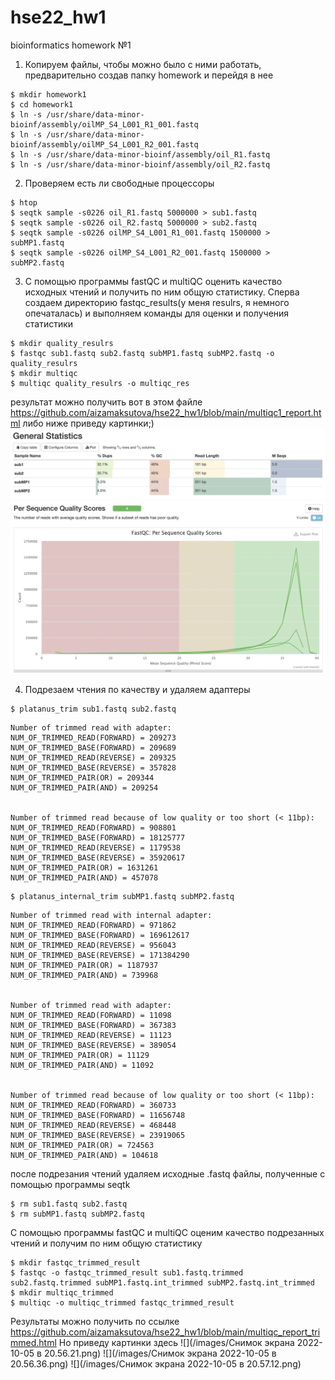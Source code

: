 # hse22_hw1
bioinformatics homework №1

1. Копируем файлы, чтобы можно было с ними работать, предварительно создав папку homework и перейдя в нее
```
$ mkdir homework1
$ cd homework1
$ ln -s /usr/share/data-minor-bioinf/assembly/oilMP_S4_L001_R1_001.fastq
$ ln -s /usr/share/data-minor-bioinf/assembly/oilMP_S4_L001_R2_001.fastq
$ ln -s /usr/share/data-minor-bioinf/assembly/oil_R1.fastq
$ ln -s /usr/share/data-minor-bioinf/assembly/oil_R2.fastq
```
2. Проверяем есть ли свободные процессоры
```
$ htop
$ seqtk sample -s0226 oil_R1.fastq 5000000 > sub1.fastq
$ seqtk sample -s0226 oil_R2.fastq 5000000 > sub2.fastq
$ seqtk sample -s0226 oilMP_S4_L001_R1_001.fastq 1500000 > subMP1.fastq
$ seqtk sample -s0226 oilMP_S4_L001_R2_001.fastq 1500000 > subMP2.fastq
```
3. С помощью программы fastQC и multiQC оценить качество исходных чтений и получить по ним общую статистику. Сперва создаем директорию fastqc_results(у меня resulrs, я немного опечаталась) и выполняем команды для оценки и получения статистики

```
$ mkdir quality_resulrs
$ fastqc sub1.fastq sub2.fastq subMP1.fastq subMP2.fastq -o quality_resulrs
$ mkdir multiqc
$ multiqc quality_resulrs -o multiqc_res
```

результат можно получить вот в этом файле https://github.com/aizamaksutova/hse22_hw1/blob/main/multiqc1_report.html
либо ниже приведу картинки;)
![multiqc_report](/images/stats.png)
![multiqc_report1](/images/stats1.png)

4. Подрезаем чтения по качеству и удаляем адаптеры
```
$ platanus_trim sub1.fastq sub2.fastq
```
```
Number of trimmed read with adapter: 
NUM_OF_TRIMMED_READ(FORWARD) = 209273
NUM_OF_TRIMMED_BASE(FORWARD) = 209689
NUM_OF_TRIMMED_READ(REVERSE) = 209325
NUM_OF_TRIMMED_BASE(REVERSE) = 357828
NUM_OF_TRIMMED_PAIR(OR) = 209344
NUM_OF_TRIMMED_PAIR(AND) = 209254


Number of trimmed read because of low quality or too short (< 11bp): 
NUM_OF_TRIMMED_READ(FORWARD) = 908801
NUM_OF_TRIMMED_BASE(FORWARD) = 18125777
NUM_OF_TRIMMED_READ(REVERSE) = 1179538
NUM_OF_TRIMMED_BASE(REVERSE) = 35920617
NUM_OF_TRIMMED_PAIR(OR) = 1631261
NUM_OF_TRIMMED_PAIR(AND) = 457078
```
```
$ platanus_internal_trim subMP1.fastq subMP2.fastq
```
```
Number of trimmed read with internal adapter: 
NUM_OF_TRIMMED_READ(FORWARD) = 971862
NUM_OF_TRIMMED_BASE(FORWARD) = 169612617
NUM_OF_TRIMMED_READ(REVERSE) = 956043
NUM_OF_TRIMMED_BASE(REVERSE) = 171384290
NUM_OF_TRIMMED_PAIR(OR) = 1187937
NUM_OF_TRIMMED_PAIR(AND) = 739968


Number of trimmed read with adapter: 
NUM_OF_TRIMMED_READ(FORWARD) = 11098
NUM_OF_TRIMMED_BASE(FORWARD) = 367383
NUM_OF_TRIMMED_READ(REVERSE) = 11123
NUM_OF_TRIMMED_BASE(REVERSE) = 389054
NUM_OF_TRIMMED_PAIR(OR) = 11129
NUM_OF_TRIMMED_PAIR(AND) = 11092


Number of trimmed read because of low quality or too short (< 11bp): 
NUM_OF_TRIMMED_READ(FORWARD) = 360733
NUM_OF_TRIMMED_BASE(FORWARD) = 11656748
NUM_OF_TRIMMED_READ(REVERSE) = 468448
NUM_OF_TRIMMED_BASE(REVERSE) = 23919065
NUM_OF_TRIMMED_PAIR(OR) = 724563
NUM_OF_TRIMMED_PAIR(AND) = 104618

```
после подрезания чтений удаляем исходные .fastq файлы, полученные с помощью программы seqtk
```
$ rm sub1.fastq sub2.fastq
$ rm subMP1.fastq subMP2.fastq
```
С помощью программы fastQC и multiQC оценим качество подрезанных чтений и получим по ним общую статистику
```
$ mkdir fastqc_trimmed_result                        
$ fastqc -o fastqc_trimmed_result sub1.fastq.trimmed sub2.fastq.trimmed subMP1.fastq.int_trimmed subMP2.fastq.int_trimmed
$ mkdir multiqc_trimmed
$ multiqc -o multiqc_trimmed fastqc_trimmed_result

```
Результаты можно получить по ссылке https://github.com/aizamaksutova/hse22_hw1/blob/main/multiqc_report_trimmed.html
Но приведу картинки здесь
![](/images/Снимок экрана 2022-10-05 в 20.56.21.png)
![](/images/Снимок экрана 2022-10-05 в 20.56.36.png)
![](/images/Снимок экрана 2022-10-05 в 20.57.12.png)
